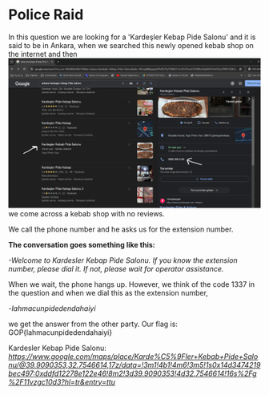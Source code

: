 # Police Raid

In this question we are looking for a 'Kardeşler Kebap Pide Salonu' and it is said to be in Ankara, when we searched this newly opened kebab shop on the internet and then
![alt text](kabapci.png)
we come across a kebab shop with no reviews.

We call the phone number and he asks us for the extension number.

**The conversation goes something like this:**

*-Welcome to Kardesler Kebap Pide Salonu. If you know the extension number, please dial it. If not, please wait for operator assistance.*

When we wait, the phone hangs up. However, we think of the code 1337 in the question and when we dial this as the extension number,

*-lahmacunpidedendahaiyi*

we get the answer from the other party.
Our flag is: GOP{lahmacunpidedendahaiyi}

Kardesler Kebap Pide Salonu:
*https://www.google.com/maps/place/Karde%C5%9Fler+Kebab+Pide+Salonu/@39.9090353,32.7546614,17z/data=!3m1!4b1!4m6!3m5!1s0x14d3474219bec497:0xddfd12278e122e46!8m2!3d39.9090353!4d32.7546614!16s%2Fg%2F11vzgc10d3?hl=tr&entry=ttu*